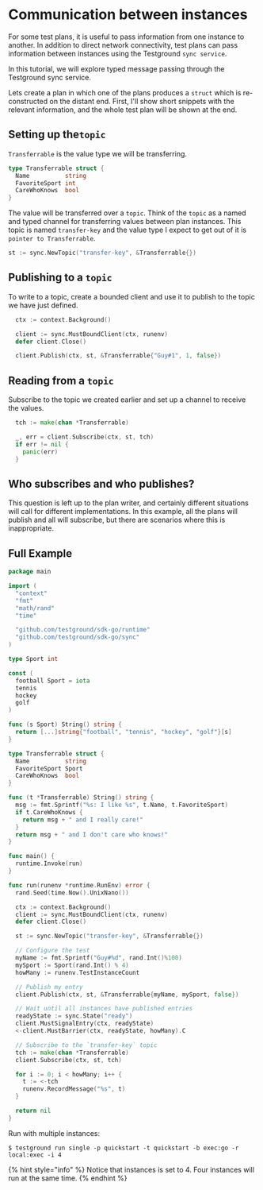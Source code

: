 # Communication between instances

For some test plans, it is useful to pass information from one instance to another. In addition to direct network connectivity, test plans can pass information between instances using the Testground `sync service`.

In this tutorial, we will explore typed message passing through the Testground sync service.

Lets create a plan in which one of the plans produces a `struct` which is re-constructed on the distant end. First, I'll show short snippets with the relevant information, and the whole test plan will be shown at the end.

## Setting up the`topic`

`Transferrable` is the value type we will be transferring.

```go
type Transferrable struct {
  Name          string
  FavoriteSport int
  CareWhoKnows  bool
}
```

The value will be transferred over a `topic`. Think of the `topic` as a named and typed channel for transferring values between plan instances. This topic is named `transfer-key` and the value type I expect to get out of it is `pointer to Transferrable`.

```go
st := sync.NewTopic("transfer-key", &Transferrable{})
```

## Publishing to a `topic`

To write to a topic, create a bounded client and use it to publish to the topic we have just defined.

```go
  ctx := context.Background()

  client := sync.MustBoundClient(ctx, runenv)
  defer client.Close()

  client.Publish(ctx, st, &Transferrable{"Guy#1", 1, false})
```

## Reading from a `topic`

Subscribe to the topic we created earlier and set up a channel to receive the values.

```go
  tch := make(chan *Transferrable)

  _, err = client.Subscribe(ctx, st, tch)
  if err != nil {
    panic(err)
  }
```

## Who subscribes and who publishes?

This question is left up to the plan writer, and certainly different situations will call for different implementations. In this example, all the plans will publish and all will subscribe, but there are scenarios where this is inappropriate.

## Full Example

```go
package main

import (
  "context"
  "fmt"
  "math/rand"
  "time"

  "github.com/testground/sdk-go/runtime"
  "github.com/testground/sdk-go/sync"
)

type Sport int

const (
  football Sport = iota
  tennis
  hockey
  golf
)

func (s Sport) String() string {
  return [...]string{"football", "tennis", "hockey", "golf"}[s]
}

type Transferrable struct {
  Name          string
  FavoriteSport Sport
  CareWhoKnows  bool
}

func (t *Transferrable) String() string {
  msg := fmt.Sprintf("%s: I like %s", t.Name, t.FavoriteSport)
  if t.CareWhoKnows {
    return msg + " and I really care!"
  }
  return msg + " and I don't care who knows!"
}

func main() {
  runtime.Invoke(run)
}

func run(runenv *runtime.RunEnv) error {
  rand.Seed(time.Now().UnixNano())

  ctx := context.Background()
  client := sync.MustBoundClient(ctx, runenv)
  defer client.Close()

  st := sync.NewTopic("transfer-key", &Transferrable{})

  // Configure the test
  myName := fmt.Sprintf("Guy#%d", rand.Int()%100)
  mySport := Sport(rand.Int() % 4)
  howMany := runenv.TestInstanceCount

  // Publish my entry
  client.Publish(ctx, st, &Transferrable{myName, mySport, false})

  // Wait until all instances have published entries
  readyState := sync.State("ready")
  client.MustSignalEntry(ctx, readyState)
  <-client.MustBarrier(ctx, readyState, howMany).C

  // Subscribe to the `transfer-key` topic
  tch := make(chan *Transferrable)
  client.Subscribe(ctx, st, tch)

  for i := 0; i < howMany; i++ {
    t := <-tch
    runenv.RecordMessage("%s", t)
  }

  return nil
}
```

Run with multiple instances:

```text
$ testground run single -p quickstart -t quickstart -b exec:go -r local:exec -i 4
```

{% hint style="info" %}
Notice that instances is set to 4. Four instances will run at the same time.
{% endhint %}

